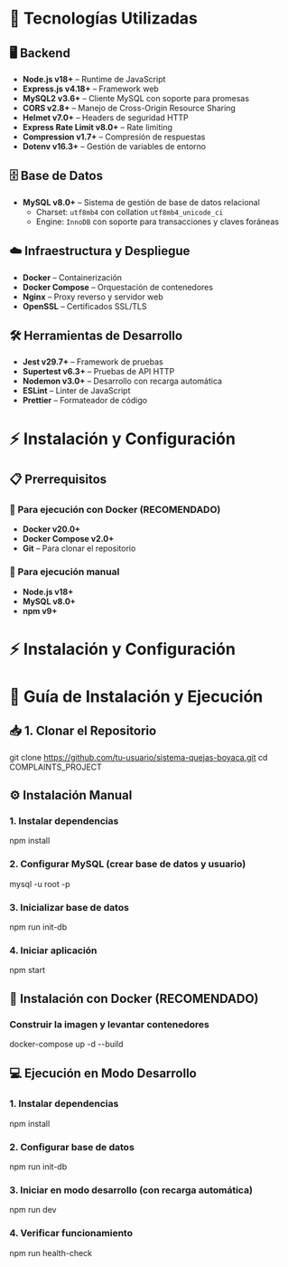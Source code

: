 # 🚀 Tecnologías Utilizadas

## 🖥️ Backend
- **Node.js v18+** – Runtime de JavaScript  
- **Express.js v4.18+** – Framework web  
- **MySQL2 v3.6+** – Cliente MySQL con soporte para promesas  
- **CORS v2.8+** – Manejo de Cross-Origin Resource Sharing  
- **Helmet v7.0+** – Headers de seguridad HTTP  
- **Express Rate Limit v8.0+** – Rate limiting  
- **Compression v1.7+** – Compresión de respuestas  
- **Dotenv v16.3+** – Gestión de variables de entorno  

## 🗄️ Base de Datos
- **MySQL v8.0+** – Sistema de gestión de base de datos relacional  
  - Charset: `utf8mb4` con collation `utf8mb4_unicode_ci`  
  - Engine: `InnoDB` con soporte para transacciones y claves foráneas  

## ☁️ Infraestructura y Despliegue
- **Docker** – Containerización  
- **Docker Compose** – Orquestación de contenedores  
- **Nginx** – Proxy reverso y servidor web  
- **OpenSSL** – Certificados SSL/TLS  

## 🛠️ Herramientas de Desarrollo
- **Jest v29.7+** – Framework de pruebas  
- **Supertest v6.3+** – Pruebas de API HTTP  
- **Nodemon v3.0+** – Desarrollo con recarga automática  
- **ESLint** – Linter de JavaScript  
- **Prettier** – Formateador de código

# ⚡ Instalación y Configuración

## 📋 Prerrequisitos

### 🔹 Para ejecución con Docker (**RECOMENDADO**)
- **Docker v20.0+**  
- **Docker Compose v2.0+**  
- **Git** – Para clonar el repositorio  

### 🔹 Para ejecución manual
- **Node.js v18+**  
- **MySQL v8.0+**  
- **npm v9+**  

# ⚡ Instalación y Configuración

# 🚀 Guía de Instalación y Ejecución

## 📥 1. Clonar el Repositorio

git clone https://github.com/tu-usuario/sistema-quejas-boyaca.git
cd COMPLAINTS_PROJECT

## ⚙️ Instalación Manual

### 1. Instalar dependencias
npm install

### 2. Configurar MySQL (crear base de datos y usuario)
mysql -u root -p

### 3. Inicializar base de datos
npm run init-db

### 4. Iniciar aplicación
npm start


## 🐳 Instalación con Docker (**RECOMENDADO**)

### Construir la imagen y levantar contenedores
docker-compose up -d --build

## 💻 Ejecución en Modo Desarrollo

### 1. Instalar dependencias
npm install

### 2. Configurar base de datos
npm run init-db

### 3. Iniciar en modo desarrollo (con recarga automática)
npm run dev

### 4. Verificar funcionamiento
npm run health-check



